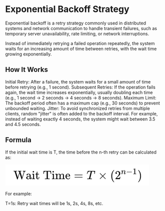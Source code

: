 # Exponential Backoff Strategy 

Exponential backoff is a retry strategy commonly used in distributed systems and network communication to handle transient failures, such as temporary server unavailability, 
rate limiting, or network interruptions. 

Instead of immediately retrying a failed operation repeatedly, the system waits for an increasing amount of time between retries, with the wait time growing exponentially.

## How It Works
Initial Retry: After a failure, the system waits for a small amount of time before retrying (e.g., 1 second).
Subsequent Retries: If the operation fails again, the wait time increases exponentially, usually doubling each time (e.g., 1 second → 2 seconds → 4 seconds → 8 seconds).
Maximum Limit: The backoff period often has a maximum cap (e.g., 30 seconds) to prevent unbounded waiting.
Jitter: To avoid synchronized retries from multiple clients, random "jitter" is often added to the backoff interval. For example, instead of waiting exactly 4 seconds, the system might wait between 3.5 and 4.5 seconds.

## Formula
If the initial wait time is T, the time before the n-th retry can be calculated as:

![image](https://github.com/kukuu/integration/blob/main/backoff-calculator.png)

For example:

T=1s: Retry wait times will be 1s, 2s, 4s, 8s, etc.
